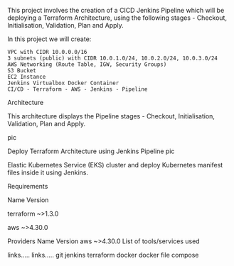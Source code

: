 

This project involves the creation of a CICD Jenkins Pipeline which will be deploying a Terraform Architecture, using the following stages - Checkout, Initialisation, Validation, Plan and Apply.

In this project we will create:

    VPC with CIDR 10.0.0.0/16
    3 subnets (public) with CIDR 10.0.1.0/24, 10.0.2.0/24, 10.0.3.0/24
    AWS Networking (Route Table, IGW, Security Groups)
    S3 Bucket
    EC2 Instance
    Jenkins Virtualbox Docker Container
    CI/CD - Terraform - AWS - Jenkins - Pipeline

Architecture

This architecture displays the Pipeline stages - Checkout, Initialisation, Validation, Plan and Apply.

pic

Deploy Terraform Architecture using Jenkins Pipeline
pic

Elastic Kubernetes Service (EKS) cluster and deploy Kubernetes manifest files inside it using Jenkins.

Requirements

Name 	Version

terraform 	~>1.3.0

aws 	~>4.30.0

Providers
Name 	Version
aws 	~>4.30.0
List of tools/services used

links.....
links.....
git
jenkins
terraform 
docker 
docker file 
compose
